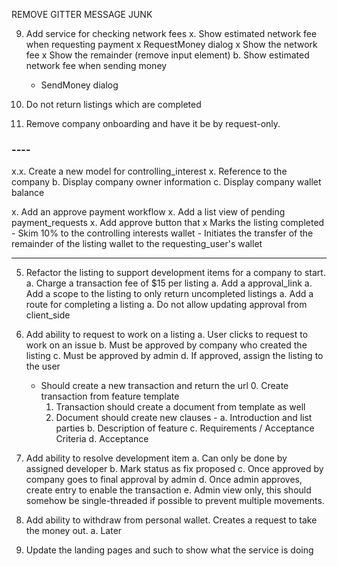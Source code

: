 REMOVE GITTER MESSAGE JUNK

9. Add service for checking network fees
  x. Show estimated network fee when requesting payment
    x RequestMoney dialog
    x Show the network fee
    x Show the remainder (remove input element)
  b. Show estimated network fee when sending money
    - SendMoney dialog

10. Do not return listings which are completed

6. Remove company onboarding and have it be by request-only.

### ----

x.x. Create a new model for controlling_interest
  x. Reference to the company
  b. Display company owner information
  c. Display company wallet balance

x. Add an approve payment workflow
  x. Add a list view of pending payment_requests
  x. Add approve button that
    x Marks the listing completed
    - Skim 10% to the controlling interests wallet
    - Initiates the transfer of the remainder of the listing wallet to the requesting_user's wallet


---

5. Refactor the listing to support development items for a company to start.
  a. Charge a transaction fee of $15 per listing
  a. Add a approval_link
  a. Add a scope to the listing to only return uncompleted listings
  a. Add a route for completing a listing
  a. Do not allow updating approval from client_side

7. Add ability to request to work on a listing
  a. User clicks to request to work on an issue
  b. Must be approved by company who created the listing
  c. Must be approved by admin
  d. If approved, assign the listing to the user
   - Should create a new transaction and return the url
      0. Create transaction from feature template
      1. Transaction should create a document from template as well
      2. Document should create new clauses -
        a. Introduction and list parties
        b. Description of feature
        c. Requirements / Acceptance Criteria
        d. Acceptance

8. Add ability to resolve development item
  a. Can only be done by assigned developer
  b. Mark status as fix proposed
  c. Once approved by company goes to final approval by admin
  d. Once admin approves, create entry to enable the transaction
  e. Admin view only, this should somehow be single-threaded if possible to prevent multiple movements.

4. Add ability to withdraw from personal wallet.  Creates a request to take the money out.
  a. Later
100. Update the landing pages and such to show what the service is doing
